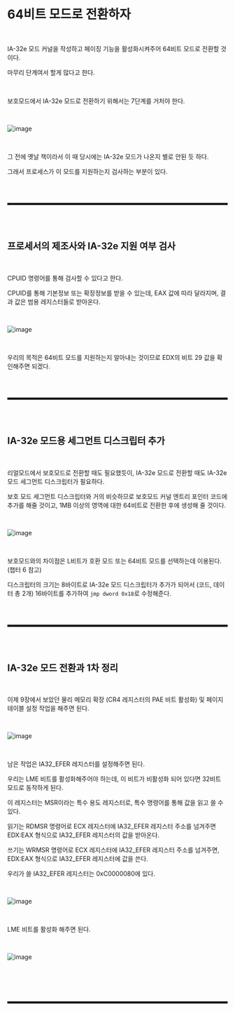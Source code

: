 # 64비트 모드로 전환하자

<br>

IA-32e 모드 커널을 작성하고 페이징 기능을 활성화시켜주어 64비트 모드로 전환할 것이다.

마무리 단계여서 할게 많다고 한다. 

<br>

보호모드에서 IA-32e 모드로 전환하기 위해서는 7단계를 거처야 한다.

<br>

![image](https://user-images.githubusercontent.com/52172169/196426550-990ce9ba-347b-4663-a3ce-05dcfb98947a.png)

<br>

그 전에 옛날 책이라서 이 때 당시에는 IA-32e 모드가 나온지 별로 안된 듯 하다.

그래서 프로세스가 이 모드를 지원하는지 검사하는 부분이 있다.

<br><br>
<hr style="border: 2px solid;">
<br><br>

## 프로세서의 제조사와 IA-32e 지원 여부 검사

<br>

CPUID 명령어를 통해 검사할 수 있다고 한다.

CPUID를 통해 기본정보 또는 확장정보를 받을 수 있는데, EAX 값에 따라 달라지며, 결과 값은 범용 레지스터들로 받아온다.

<br>

![image](https://user-images.githubusercontent.com/52172169/196430776-f30c8b90-d6d0-42c9-8656-65241de646a6.png)

<br>

우리의 목적은 64비트 모드를 지원하는지 알아내는 것이므로 EDX의 비트 29 값을 확인해주면 되겠다.

<br><br>
<hr style="border: 2px solid;">
<br><br>

## IA-32e 모드용 세그먼트 디스크립터 추가

<br>

리얼모드에서 보호모드로 전환할 때도 필요했듯이, IA-32e 모드로 전환할 때도 IA-32e 모드 세그먼트 디스크립터가 필요하다.

보호 모드 세그먼트 디스크립터와 거의 비슷하므로 보호모드 커널 엔트리 포인터 코드에 추가를 해줄 것이고, 1MB 이상의 영역에 대한 64비트로 전환한 후에 생성해 줄 것이다.

<br>

![image](https://user-images.githubusercontent.com/52172169/196443488-782185ea-5f87-4e16-bbb1-c49676de465d.png)

<br>

보호모드와의 차이점은 L비트가 호환 모드 또는 64비트 모드를 선택하는데 이용된다. (챕터 6 참고)

디스크립터의 크기는 8바이트로 IA-32e 모드 디스크립터가 추가가 되어서 (코드, 데이터 총 2개) 16바이트를 추가하여 ```jmp dword 0x18```로 수정해준다.

<br><br>
<hr style="border: 2px solid;">
<br><br>

## IA-32e 모드 전환과 1차 정리

<br>

이제 9장에서 보았던 물리 메모리 확장 (CR4 레지스터의 PAE 비트 활성화) 및 페이지 테이블 설정 작업을 해주면 된다.

<br>

![image](https://user-images.githubusercontent.com/52172169/196450758-5ef73c1a-4327-41dd-b079-69a6ab7ffe76.png)

<br>

남은 작업은 IA32_EFER 레지스터를 설정해주면 된다.

우리는 LME 비트를 활성화해주어야 하는데, 이 비트가 비활성화 되어 있다면 32비트 모드로 동작하게 된다.

이 레지스터는 MSR이라는 특수 용도 레지스터로, 특수 명령어를 통해 값을 읽고 쓸 수 있다.

읽기는 RDMSR 명령어로 ECX 레지스터에 IA32_EFER 레지스터 주소를 넘겨주면 EDX:EAX 형식으로 IA32_EFER 레지스터의 값을 받아온다.

쓰기는 WRMSR 명령어로 ECX 레지스터에 IA32_EFER 레지스터 주소를 넘겨주면, EDX:EAX 형식으로 IA32_EFER 레지스터에 값을 쓴다.

우리가 쓸 IA32_EFER 레지스터는 0xC0000080에 있다.

<br>

![image](https://user-images.githubusercontent.com/52172169/196453347-07de1784-e15f-44a4-b805-33d2186641b8.png)

<br>

LME 비트를 활성화 해주면 된다.

<br>

![image](https://user-images.githubusercontent.com/52172169/196453529-16b10082-c68f-4ca2-831e-81af2142daa9.png)

<br>



<br><br>
<hr style="border: 2px solid;">
<br><br>
